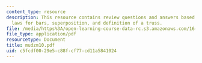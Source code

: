 ```yaml
---
content_type: resource
description: This resource contains review questions and answers based on constitutive
  laws for bars, superposition, and definition of a truss.
file: /media/https%3A/open-learning-course-data-rc.s3.amazonaws.com/16-01-unified-engineering-i-ii-iii-iv-fall-2005-spring-2006/c5fcdf0029e5c88fcf77cd11a5841024_mudzm10.pdf
file_type: application/pdf
resourcetype: Document
title: mudzm10.pdf
uid: c5fcdf00-29e5-c88f-cf77-cd11a5841024
---
```

